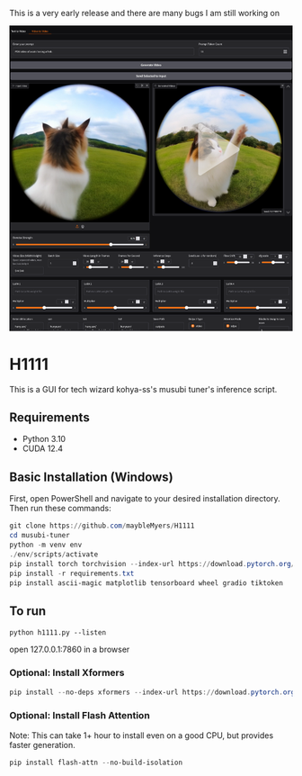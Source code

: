 This is a very early release and there are many bugs I am still working on


![GUI Screenshot](images/screenshot.png)

# H1111

This is a GUI for tech wizard kohya-ss's musubi tuner's inference script.

## Requirements
- Python 3.10
- CUDA 12.4

## Basic Installation (Windows)

First, open PowerShell and navigate to your desired installation directory. Then run these commands:

```powershell
git clone https://github.com/maybleMyers/H1111
cd musubi-tuner
python -m venv env
./env/scripts/activate
pip install torch torchvision --index-url https://download.pytorch.org/whl/cu124 
pip install -r requirements.txt
pip install ascii-magic matplotlib tensorboard wheel gradio tiktoken

```

## To run

```
python h1111.py --listen
```

open 127.0.0.1:7860 in a browser

### Optional: Install Xformers
```powershell
pip install --no-deps xformers --index-url https://download.pytorch.org/whl/cu124
```

### Optional: Install Flash Attention
Note: This can take 1+ hour to install even on a good CPU, but provides faster generation.
```powershell
pip install flash-attn --no-build-isolation
```
```